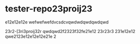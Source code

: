 # tester-repo23proij23
e12e12e12e
wefwefwefdvcsdcvqwdwdqwdqwdqwd

23r2-[3ri3proij32r
qwdqwd2f2323f32fe21e12
23r23r3
231e12e12
qwe2123e12e12e12e21e
2
